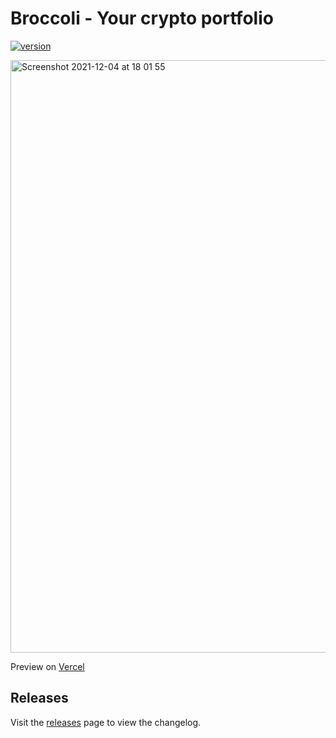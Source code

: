 # Broccoli - Your crypto portfolio

[![version](https://img.shields.io/badge/version-1.0.0-blue.svg)](https://semver.org)

<img width="948" alt="Screenshot 2021-12-04 at 18 01 55" src="https://user-images.githubusercontent.com/46482278/144717992-2194e6e2-b670-43a4-a4cc-550418d6fd4b.png">

Preview on <a href="https://broccoli-portfolio.vercel.app/dashboard" target="_blank">Vercel</a>

## Releases
Visit the [releases](https://github.com/javi95z/broccoli/releases) page to view the changelog.

